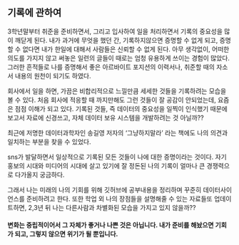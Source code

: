 ## 기록에 관하여 


3학년말부터 취준을 준비하면서, 그리고 입사하여 일을 처리하면서 기록의 중요성을 많이 깨닫게 된다. 내가 과거에 무엇을 했던 간, 기록하지않으면 증명할 수 없게 되고, 증명할 수 없다면 내가 한일에 대해서 사람들은 신뢰할 수 없게 된다. 
아무 생각없이, 어떠한 의도를 가지지 않고 써놓은 일련의 글들이 때로는 엄청 유용하게 쓰이는 경험이 많았다. 그러한 흔적들로 나를 증명해서 좋은 아르바이트 포지션의 이력서나, 취준할 때의 자소서 내용의 원천이 되기도 하였다.

회사에서 일을 하면, 가끔은 비합리적으로 느낄만큼 세세한 것들을 기록하려는 모습을 볼 수 있다. 처음 회사에 적응할 때 까지만해도 그런 것들이 잘 공감이 안되었는데, 요즘은 점점 이해가 되고 있다. 기록된 것들, 즉 데이터의 중요성을 일찍이 인식했기 때문에 보고서 자료에 신경쓰고, 자체 데이터 보유 시스템을 개발하려는 것 아닐까??

최근에 저명한 데이터과학자인 송길영 저자의 ‘그냥하지말라’ 라는 책에도 나의 의견과 일치하는 부분을 찾을 수 있었다. 

sns가 발달하면서 일상적으로 기록된 모든 것들이 나에 대한 증명이라는 것이다. 자기 홍보의 시대와 미디어의 시대에 살고 있기에 잘 정돈된 나의 기록이 얼마나 큰 경쟁력으로 다가올지 궁금하다. 

그래서 나는 미래의 나의 기회를 위해 깃허브에 공부내용을 정리하며 꾸준히 데이터사이언스를 준비하려고 한다. 또한 학업 외 나의 장점들을 설명해줄 수 있는 자료들또 업데이트하면, 2,3년 뒤 나는 다른사람과 차별화된 모습을 가지고 있지 않을까?? 



#### 변화는 중립적이어서 그 자체가 좋거나 나쁜 것은 아닙니다. 내가 준비를 해놨으면 기회가 되고, 그렇지 않으면 위기가 될 뿐입니다. 


```python

```
